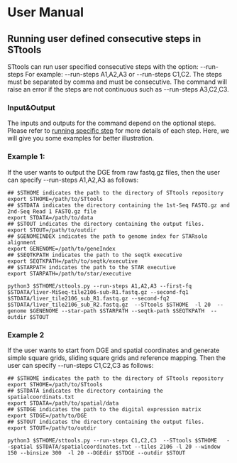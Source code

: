 
# User Manual
## Running user defined consecutive steps in STtools
STtools can run user specified consecutive steps with the option: --run-steps
For example: --run-steps A1,A2,A3 or --run-steps C1,C2. The steps must be separated by comma and must be consecutive. The command will raise an error if the steps are not continuous  such as --run-steps A3,C2,C3.

### Input&Output
 The inputs and outputs for the command depend on the optional steps. Please refer to [running specific step](./doc/readme3.md)
 for more details of each step. Here, we will give you some examples for better illustration.
 

### Example 1:
If the user wants to output the DGE from raw fastq.gz files, then the user can specify --run-steps A1,A2,A3 as follows:
```
## $STHOME indicates the path to the directory of STtools repository
export STHOME=/path/to/STtools
## $STDATA indicates the directory containing the 1st-Seq FASTQ.gz and 2nd-Seq Read 1 FASTQ.gz file
export STDATA=/path/to/data
## $STOUT indicates the directory containing the output files.
export STOUT=/path/to/outdir
## $GENOMEINDEX indicates the path to genome index for STARsolo alignment
export GENENOME=/path/to/geneIndex
## $SEQTKPATH indicates the path to the seqtk executive
export SEQTKPATH=/path/to/seqtk/executive
## $STARPATH indicates the path to the STAR executive
export STARPATH=/path/to/star/executive

python3 $STHOME/sttools.py --run-steps A1,A2,A3 --first-fq $STDATA/liver-MiSeq-tile2106-sub-R1.fastq.gz --second-fq1 $STDATA/liver_tile2106_sub_R1.fastq.gz --second-fq2 $STDATA/liver_tile2106_sub_R2.fastq.gz  --STtools $STHOME  -l 20  --genome $GENENOME --star-path $STARPATH --seqtk-path $SEQTKPATH  --outdir $STOUT
```
### Example 2
If the user wants to start from DGE and spatial coordinates and generate simple square grids, sliding square grids and reference mapping. Then the user can specify --run-steps C1,C2,C3 as follows:


```
## $STHOME indicates the path to the directory of STtools repository
export STHOME=/path/to/STtools
## $STDATA indicates the directory containing the spatialcoordinats.txt
export STDATA=/path/to/spatial/data
## $STDGE indicates the path to the digital expression matrix 
export STDGE=/path/to/DGE
## $STOUT indicates the directory containing the output files.
export STOUT=/path/to/outdir

python3 $STHOME/sttools.py --run-steps C1,C2,C3  --STtools $STHOME   --spatial $STDATA/spatialcoordinates.txt --tiles 2106 -l 20 --window 150 --binsize 300  -l 20 --DGEdir $STDGE --outdir $STOUT
```



 
